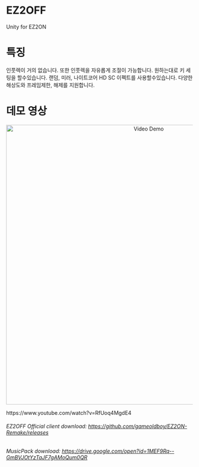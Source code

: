 # EZ2OFF
Unity for EZ2ON

# 특징
인풋렉이 거의 없습니다. 또한 인풋렉을 자유롭게 조절이 가능합니다.
원하는대로 키 세팅을 할수있습니다.
랜덤, 미러, 나이트코어 HD SC 이펙트를 사용할수있습니다.
다양한 해상도와 프레임제한, 해제를 지원합니다.

# 데모 영상
<p align="center">
  <a href="https://www.youtube.com/watch?v=RfUoq4MgdE4"><img src="https://gameoldboy.com/wp-content/uploads/2019/06/GMN_G6GZVI2A4L.jpg" alt="Video Demo" width="754" /></a>
</p>
https://www.youtube.com/watch?v=RfUoq4MgdE4

###### EZ2OFF Official client download: https://github.com/gameoldboy/EZ2ON-Remake/releases
###### MusicPack download: https://drive.google.com/open?id=1MEF9Rq--GmBVJOtYzTaJF7gAMoQum0QR
